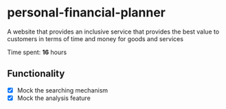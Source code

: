 # personal-financial-planner
A website that provides an inclusive service that provides the best value to customers in terms of time and money for goods and services

Time spent: **16** hours

## Functionality
* [x] Mock the searching mechanism
* [x] Mock the analysis feature 
